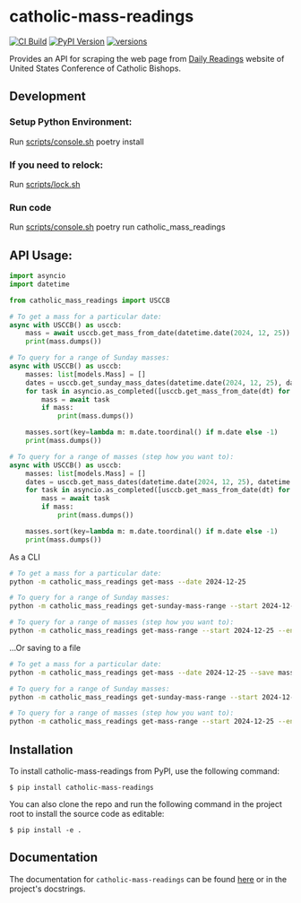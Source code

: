 # catholic-mass-readings

[![CI Build](https://github.com/rcolfin/catholic-mass-readings/actions/workflows/ci.yml/badge.svg)](https://github.com/rcolfin/catholic-mass-readings/actions/workflows/ci.yml)
[![PyPI Version](https://img.shields.io/pypi/v/catholic-mass-readings)](https://pypi.python.org/pypi/catholic-mass-readings)
[![versions](https://img.shields.io/pypi/pyversions/catholic-mass-readings.svg)](ttps://github.com/rcolfin/catholic-mass-readings)

Provides an API for scraping the web page from [Daily Readings](https://bible.usccb.org/bible/readings/) website of United States Conference of Catholic Bishops.

## Development

### Setup Python Environment:

Run [scripts/console.sh](../scripts/console.sh) poetry install

### If you need to relock:

Run [scripts/lock.sh](../scripts/lock.sh)

### Run code

Run [scripts/console.sh](../scripts/console.sh) poetry run catholic_mass_readings


## API Usage:

```python
import asyncio
import datetime

from catholic_mass_readings import USCCB

# To get a mass for a particular date:
async with USCCB() as usccb:
    mass = await usccb.get_mass_from_date(datetime.date(2024, 12, 25))
    print(mass.dumps())

# To query for a range of Sunday masses:
async with USCCB() as usccb:
    masses: list[models.Mass] = []
    dates = usccb.get_sunday_mass_dates(datetime.date(2024, 12, 25), datetime.date(2024, 1, 25))
    for task in asyncio.as_completed([usccb.get_mass_from_date(dt) for dt in dates]):
        mass = await task
        if mass:
            print(mass.dumps())

    masses.sort(key=lambda m: m.date.toordinal() if m.date else -1)
    print(mass.dumps())

# To query for a range of masses (step how you want to):
async with USCCB() as usccb:
    masses: list[models.Mass] = []
    dates = usccb.get_mass_dates(datetime.date(2024, 12, 25), datetime.date(2024, 1, 25), step=datetime.timedelta(days=1))
    for task in asyncio.as_completed([usccb.get_mass_from_date(dt) for dt in dates]):
        mass = await task
        if mass:
            print(mass.dumps())

    masses.sort(key=lambda m: m.date.toordinal() if m.date else -1)
    print(mass.dumps())
```

As a CLI

```sh
# To get a mass for a particular date:
python -m catholic_mass_readings get-mass --date 2024-12-25

# To query for a range of Sunday masses:
python -m catholic_mass_readings get-sunday-mass-range --start 2024-12-25 --end 2025-01-01

# To query for a range of masses (step how you want to):
python -m catholic_mass_readings get-mass-range --start 2024-12-25 --end 2025-01-01 --step 7
```

...Or saving to a file

```sh
# To get a mass for a particular date:
python -m catholic_mass_readings get-mass --date 2024-12-25 --save mass.json

# To query for a range of Sunday masses:
python -m catholic_mass_readings get-sunday-mass-range --start 2024-12-25 --end 2025-01-01 --save mass.json

# To query for a range of masses (step how you want to):
python -m catholic_mass_readings get-mass-range --start 2024-12-25 --end 2025-01-01 --step 7 --save mass.json
```

## Installation

To install catholic-mass-readings from PyPI, use the following command:

    $ pip install catholic-mass-readings

You can also clone the repo and run the following command in the project root to install the source code as editable:

    $ pip install -e .

## Documentation
The documentation for `catholic-mass-readings` can be found [here](https://rcolfin.github.io/catholic-mass-readings/) or in the project's docstrings.
